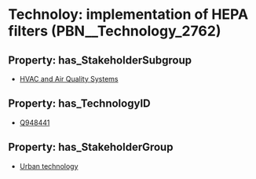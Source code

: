 # Technoloy: __implementation of HEPA filters__ (PBN__Technology_2762)

## Property: has_StakeholderSubgroup

* [HVAC and Air Quality Systems](PBN__TechSubgroup_90)

## Property: has_TechnologyID

* [Q948441](Q948441)

## Property: has_StakeholderGroup

* [Urban technology](PBN__TechGroup_14)

